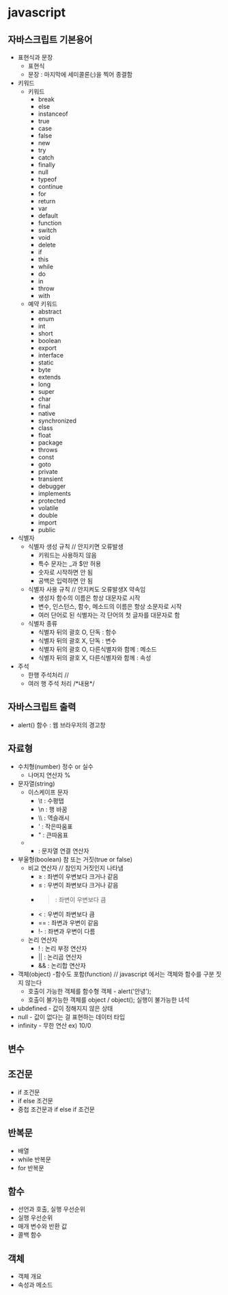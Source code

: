 # javascript

## 자바스크립트 기본용어

- 표현식과 문장
    - 표현식
    - 문장 : 마지막에 세미콜론(;)을 찍어 종결함
- 키워드
    - 키워드
        - break
        - else
        - instanceof
        - true
        - case
        - false
        - new
        - try
        - catch
        - finally
        - null
        - typeof
        - continue
        - for
        - return
        - var
        - default
        - function
        - switch
        - void
        - delete
        - if
        - this
        - while
        - do
        - in
        - throw
        - with
    - 예약 키워드
        - abstract
        - enum
        - int
        - short
        - boolean
        - export
        - interface
        - static
        - byte
        - extends
        - long
        - super
        - char
        - final
        - native
        - synchronized
        - class
        - float
        - package
        - throws
        - const
        - goto
        - private
        - transient
        - debugger
        - implements
        - protected
        - volatile
        - double
        - import
        - public
- 식별자
    - 식별자 생성 규칙 // 안지키면 오류발생
        - 키워드는 사용하지 않음
        - 특수 문자는 _과 $만 허용
        - 숫자로 시작하면 안 됨
        - 공백은 입력하면 안 됨
    - 식별자 사용 규칙 // 안지켜도 오류발생X  약속임
        - 생성자 함수의 이름은 항상 대문자로 시작
        - 변수, 인스턴스, 함수, 메소드의 이름은 항상 소문자로 시작
        - 여러 단어로 된 식별자는 각 단어의 첫 글자를 대문자로 함
    - 식별자 종류
        - 식별자 뒤의 괄호 O, 단독 : 함수
        - 식별자 뒤의 괄호 X, 단독 : 변수
        - 식별자 뒤의 괄호 O, 다른식별자와 함께 : 메소드
        - 식별자 뒤의 괄호 X, 다른식별자와 함께 : 속성
- 주석
    - 한행 주석처리 //
    - 여러 행 주석 처리 /\*내용\*/

## 자바스크립트 출력

- alert() 함수 : 웹 브라우저의 경고창

## 자료형

- 수치형(number) 정수 or 실수
    - 나머지 연산자  %
- 문자열(string)
    - 이스케이프 문자
        - \t : 수평탭
        - \n : 행 바꿈
        - \\\ : 역슬래시
        - \' : 작은따움표
        - \" : 큰따옴표
    - + : 문자열 연결 연산자
- 부울형(boolean) 참 또는 거짓(true or false)
    - 비교 연산자 // 참인지 거짓인지 나타냄
        - ≥ : 좌변이 우변보다 크거나 같음
        - ≤ : 우변이 좌변보다 크거나 같음
        - > : 좌변이 우변보다 큼
        - < : 우변이 좌변보다 큼
        - == : 좌변과 우변이 같음
        - !- : 좌변과 우변이 다름
    - 논리 연산자
        - ! : 논리 부정 연산자
        - || : 논리곱 연산자
        - && : 논리합 연산자
- 객체(object) -함수도 포함(function) // javascript 에서는 객체와 함수를 구분 짓지 않는다
    - 호출이 가능한 객체를 함수형 객체 - alert('안녕');
    - 호출이 불가능한 객체를 object / object(); 실행이 불가능한 녀석
- ubdefined - 값이 정해지지 않은 상태
- null - 값이 없다는 걸 표현하는 데이터 타입
- infinity - 무한 연산 ex) 10/0

## 변수

## 조건문

- if 조건문
- if else 조건문
- 중첩 조건문과 if else if 조건문

## 반복문

- 배열
- while 반복문
- for 반복문

## 함수

- 선언과 호출, 실행 우선순위
- 실행 우선순위
- 매개 변수와 반환 값
- 콜백 함수

## 객체

- 객체 개요
- 속성과 메소드